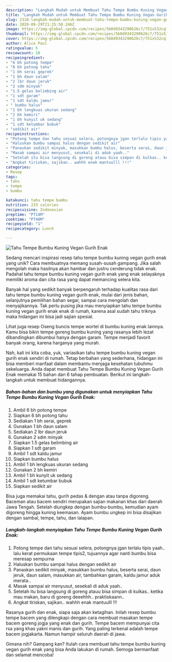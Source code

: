 ```yaml
---
description: "Langkah Mudah untuk Membuat Tahu Tempe Bumbu Kuning Vegan Gurih Enak Anti Gagal"
title: "Langkah Mudah untuk Membuat Tahu Tempe Bumbu Kuning Vegan Gurih Enak Anti Gagal"
slug: 2318-langkah-mudah-untuk-membuat-tahu-tempe-bumbu-kuning-vegan-gurih-enak-anti-gagal
date: 2020-09-29T21:25:50.246Z
image: https://img-global.cpcdn.com/recipes/5b0d9343290626c7/751x532cq70/tahu-tempe-bumbu-kuning-vegan-gurih-enak-foto-resep-utama.jpg
thumbnail: https://img-global.cpcdn.com/recipes/5b0d9343290626c7/751x532cq70/tahu-tempe-bumbu-kuning-vegan-gurih-enak-foto-resep-utama.jpg
cover: https://img-global.cpcdn.com/recipes/5b0d9343290626c7/751x532cq70/tahu-tempe-bumbu-kuning-vegan-gurih-enak-foto-resep-utama.jpg
author: Alice Paul
ratingvalue: 5
reviewcount: 10
recipeingredient:
- "6 bh potong tempe"
- "6 bh potong tahu"
- "1 bh serai geprek"
- "1 bh daun salam"
- "2 lbr daun jeruk"
- "2 sdm minyak"
- "1.5 gelas belimbing air"
- "1 sdt garam"
- "1 sdt kaldu jamur"
- " bumbu halus"
- "1 bh lengkuas ukuran sedang"
- "2 bh kemiri"
- "1 bh kunyit uk sedang"
- "1 sdt ketumbar bubuk"
- "sedikit air"
recipeinstructions:
- "Potong tempe dan tahu sesuai selera, potongnya jgan terlalu tipis yaah.. lalu kerat permukaan tempe tipis2, tujuannya agar nanti bumbu bisa meresap sempurna"
- "Haluskan bumbu sampai halus dengan sedikit air"
- "Panaskan sedikit minyak, masukkan bumbu halus, beserta serai, daun jeruk, daun salam, masukkan air, tambahkan garam, kaldu jamur aduk merata.."
- "Masak sampai air menyusut, sesekali di aduk yaah.."
- "Setelah itu bisa langsung di goreng atauu bisa simpan di kulkas.. ketika mau makan, baru di goreng deeehhh.. praktiskaann.."
- "Angkat tiriskan, sajikan.. wahhh enak mantuulll !!!"
categories:
- Resep
tags:
- tahu
- tempe
- bumbu

katakunci: tahu tempe bumbu 
nutrition: 233 calories
recipecuisine: Indonesian
preptime: "PT14M"
cooktime: "PT40M"
recipeyield: "1"
recipecategory: Lunch

---
```



![Tahu Tempe Bumbu Kuning Vegan Gurih Enak](https://img-global.cpcdn.com/recipes/5b0d9343290626c7/751x532cq70/tahu-tempe-bumbu-kuning-vegan-gurih-enak-foto-resep-utama.jpg)

Sedang mencari inspirasi resep tahu tempe bumbu kuning vegan gurih enak yang unik? Cara membuatnya memang susah-susah gampang. Jika salah mengolah maka hasilnya akan hambar dan justru cenderung tidak enak. Padahal tahu tempe bumbu kuning vegan gurih enak yang enak selayaknya memiliki aroma dan cita rasa yang dapat memancing selera kita.

Banyak hal yang sedikit banyak berpengaruh terhadap kualitas rasa dari tahu tempe bumbu kuning vegan gurih enak, mulai dari jenis bahan, selanjutnya pemilihan bahan segar, sampai cara mengolah dan menyajikannya. Tak perlu pusing jika mau menyiapkan tahu tempe bumbu kuning vegan gurih enak enak di rumah, karena asal sudah tahu triknya maka hidangan ini bisa jadi sajian spesial.

Lihat juga resep Oseng buncis tempe wortel di bumbu kuning enak lainnya. Kamu bisa bikin tempe goreng bumbu kuning yang rasanya lebih lezat dibandingkan dibumbui hanya dengan garam. Tempe menjadi favorit banyak orang, karena harganya yang murah.


Nah, kali ini kita coba, yuk, variasikan tahu tempe bumbu kuning vegan gurih enak sendiri di rumah. Tetap berbahan yang sederhana, hidangan ini bisa memberi manfaat dalam membantu menjaga kesehatan tubuhmu sekeluarga. Anda dapat membuat Tahu Tempe Bumbu Kuning Vegan Gurih Enak memakai 15 bahan dan 6 tahap pembuatan. Berikut ini langkah-langkah untuk membuat hidangannya.

<!--inarticleads1-->

##### Bahan-bahan dan bumbu yang digunakan untuk menyiapkan Tahu Tempe Bumbu Kuning Vegan Gurih Enak:

1. Ambil 6 bh potong tempe
1. Siapkan 6 bh potong tahu
1. Sediakan 1 bh serai, geprek
1. Gunakan 1 bh daun salam
1. Sediakan 2 lbr daun jeruk
1. Gunakan 2 sdm minyak
1. Siapkan 1.5 gelas belimbing air
1. Siapkan 1 sdt garam
1. Ambil 1 sdt kaldu jamur
1. Siapkan  bumbu halus
1. Ambil 1 bh lengkuas ukuran sedang
1. Gunakan 2 bh kemiri
1. Ambil 1 bh kunyit uk sedang
1. Ambil 1 sdt ketumbar bubuk
1. Siapkan sedikit air


Bisa juga memakai tahu, gurih pedas &amp; dengan atau tanpa digoreng. Baceman atau bacem sendiri merupakan sajian makanan khas dari daerah Jawa Tengah. Setelah diungkep dengan bumbu-bumbu, kemudian ayam digoreng hingga kuning keemasan. Ayam bumbu ungkep ini bisa disajikan dengan sambal, tempe, tahu, dan lalapan. 

<!--inarticleads2-->

##### Langkah-langkah menyiapkan Tahu Tempe Bumbu Kuning Vegan Gurih Enak:

1. Potong tempe dan tahu sesuai selera, potongnya jgan terlalu tipis yaah.. lalu kerat permukaan tempe tipis2, tujuannya agar nanti bumbu bisa meresap sempurna
1. Haluskan bumbu sampai halus dengan sedikit air
1. Panaskan sedikit minyak, masukkan bumbu halus, beserta serai, daun jeruk, daun salam, masukkan air, tambahkan garam, kaldu jamur aduk merata..
1. Masak sampai air menyusut, sesekali di aduk yaah..
1. Setelah itu bisa langsung di goreng atauu bisa simpan di kulkas.. ketika mau makan, baru di goreng deeehhh.. praktiskaann..
1. Angkat tiriskan, sajikan.. wahhh enak mantuulll !!!


Rasanya gurih dan enak, siapa saja akan ketagihan. Inilah resep bumbu tempe bacem yang dilengkapi dengan cara membuat masakan tempe bacem goreng jogja yang enak dan gurih. Tempe bacem mempunyai cita rsa yang khas yakni manis dan gurih. Yang paling terkenal adalah tempe bacem jogjakarta. Namun hampir seluruh daerah di jawa. 

Gimana nih? Gampang kan? Itulah cara membuat tahu tempe bumbu kuning vegan gurih enak yang bisa Anda lakukan di rumah. Semoga bermanfaat dan selamat mencoba!
